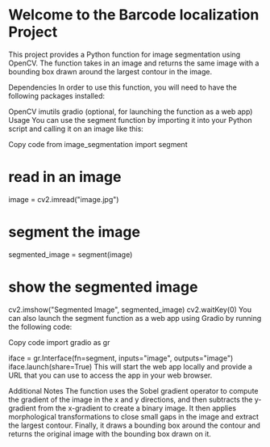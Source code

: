 # Welcome to the Barcode localization Project

This project provides a Python function for image segmentation using OpenCV. The function takes in an image and returns the same image with a bounding box drawn around the largest contour in the image.

Dependencies
In order to use this function, you will need to have the following packages installed:

OpenCV
imutils
gradio (optional, for launching the function as a web app)
Usage
You can use the segment function by importing it into your Python script and calling it on an image like this:

Copy code
from image_segmentation import segment

# read in an image
image = cv2.imread("image.jpg")

# segment the image
segmented_image = segment(image)

# show the segmented image
cv2.imshow("Segmented Image", segmented_image)
cv2.waitKey(0)
You can also launch the segment function as a web app using Gradio by running the following code:

Copy code
import gradio as gr

iface = gr.Interface(fn=segment, inputs="image", outputs="image")
iface.launch(share=True)
This will start the web app locally and provide a URL that you can use to access the app in your web browser.

Additional Notes
The function uses the Sobel gradient operator to compute the gradient of the image in the x and y directions, and then subtracts the y-gradient from the x-gradient to create a binary image. It then applies morphological transformations to close small gaps in the image and extract the largest contour. Finally, it draws a bounding box around the contour and returns the original image with the bounding box drawn on it.
